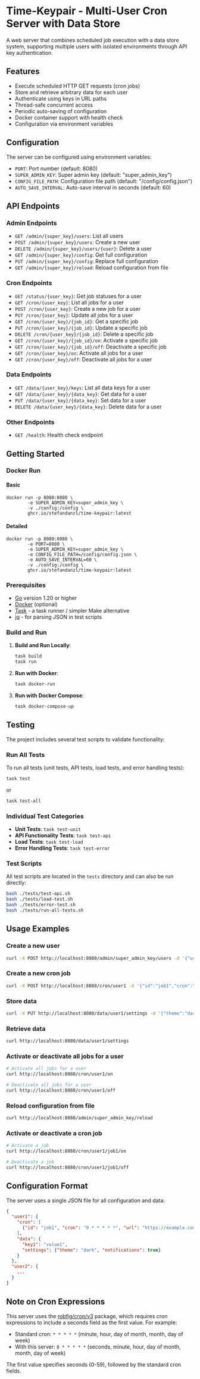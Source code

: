 # Time-Keypair - Multi-User Cron Server with Data Store

A web server that combines scheduled job execution with a data store system, supporting multiple users with isolated environments through API key authentication.

## Features

- Execute scheduled HTTP GET requests (cron jobs)
- Store and retrieve arbitrary data for each user
- Authenticate using keys in URL paths
- Thread-safe concurrent access
- Periodic auto-saving of configuration
- Docker container support with health check
- Configuration via environment variables

## Configuration

The server can be configured using environment variables:

- `PORT`: Port number (default: 8080)
- `SUPER_ADMIN_KEY`: Super admin key (default: "super_admin_key")
- `CONFIG_FILE_PATH`: Configuration file path (default: "/config/config.json")
- `AUTO_SAVE_INTERVAL`: Auto-save interval in seconds (default: 60)

## API Endpoints

### Admin Endpoints

- `GET /admin/{super_key}/users`: List all users
- `POST /admin/{super_key}/users`: Create a new user
- `DELETE /admin/{super_key}/users/{user}`: Delete a user
- `GET /admin/{super_key}/config`: Get full configuration
- `PUT /admin/{super_key}/config`: Replace full configuration
- `GET /admin/{super_key}/reload`: Reload configuration from file

### Cron Endpoints

- `GET /status/{user_key}`: Get job statuses for a user
- `GET /cron/{user_key}`: List all jobs for a user
- `POST /cron/{user_key}`: Create a new job for a user
- `PUT /cron/{user_key}`: Update all jobs for a user
- `GET /cron/{user_key}/{job_id}`: Get a specific job
- `PUT /cron/{user_key}/{job_id}`: Update a specific job
- `DELETE /cron/{user_key}/{job_id}`: Delete a specific job
- `GET /cron/{user_key}/{job_id}/on`: Activate a specific job
- `GET /cron/{user_key}/{job_id}/off`: Deactivate a specific job
- `GET /cron/{user_key}/on`: Activate all jobs for a user
- `GET /cron/{user_key}/off`: Deactivate all jobs for a user

### Data Endpoints

- `GET /data/{user_key}/keys`: List all data keys for a user
- `GET /data/{user_key}/{data_key}`: Get data for a user
- `PUT /data/{user_key}/{data_key}`: Set data for a user
- `DELETE /data/{user_key}/{data_key}`: Delete data for a user

### Other Endpoints

- `GET /health`: Health check endpoint

## Getting Started

### Docker Run

#### Basic
````shell
docker run -p 8080:8080 \
        -e SUPER_ADMIN_KEY=super_admin_key \
        -v ./config:/config \
        ghcr.io/stefandanzl/time-keypair:latest
````

#### Detailed
````shell
docker run -p 8080:8080 \
        -e PORT=8080 \
        -e SUPER_ADMIN_KEY=super_admin_key \
        -e CONFIG_FILE_PATH=/config/config.json \
        -e AUTO_SAVE_INTERVAL=60 \
        -v ./config:/config \
        ghcr.io/stefandanzl/time-keypair:latest
````

### Prerequisites

- [Go](https://golang.org/dl/) version 1.20 or higher
- [Docker](https://www.docker.com/products/docker-desktop) (optional)
- [Task](https://taskfile.dev/#/installation) - a task runner / simpler Make alternative
- [jq](https://stedolan.github.io/jq/download/) - for parsing JSON in test scripts

### Build and Run

1. **Build and Run Locally**:
   ```bash
   task build
   task run
   ```

2. **Run with Docker**:
   ```bash
   task docker-run
   ```
   
3. **Run with Docker Compose**:
   ```bash
   task docker-compose-up
   ```

## Testing

The project includes several test scripts to validate functionality:

### Run All Tests

To run all tests (unit tests, API tests, load tests, and error handling tests):

```bash
task test
```

or

```bash
task test-all
```

### Individual Test Categories

- **Unit Tests**: `task test-unit`
- **API Functionality Tests**: `task test-api`
- **Load Tests**: `task test-load`
- **Error Handling Tests**: `task test-error`

### Test Scripts

All test scripts are located in the `tests` directory and can also be run directly:

```bash
bash ./tests/test-api.sh
bash ./tests/load-test.sh
bash ./tests/error-test.sh
bash ./tests/run-all-tests.sh
```

## Usage Examples

### Create a new user
```bash
curl -X POST http://localhost:8080/admin/super_admin_key/users -d '{"user":"user1"}'
```

### Create a new cron job
```bash
curl -X POST http://localhost:8080/cron/user1 -d '{"id":"job1","cron":"0 * * * * *","url":"https://example.com","active":true}'
```

### Store data
```bash
curl -X PUT http://localhost:8080/data/user1/settings -d '{"theme":"dark","notifications":true}'
```

### Retrieve data
```bash
curl http://localhost:8080/data/user1/settings
```

### Activate or deactivate all jobs for a user
```bash
# Activate all jobs for a user
curl http://localhost:8080/cron/user1/on

# Deactivate all jobs for a user
curl http://localhost:8080/cron/user1/off
```

### Reload configuration from file
```bash
curl http://localhost:8080/admin/super_admin_key/reload
```

### Activate or deactivate a cron job
```bash
# Activate a job
curl http://localhost:8080/cron/user1/job1/on

# Deactivate a job
curl http://localhost:8080/cron/user1/job1/off
```

## Configuration Format

The server uses a single JSON file for all configuration and data:

```json
{
  "user1": {
    "cron": [
      {"id": "job1", "cron": "0 * * * * *", "url": "https://example.com", "active": true}
    ],
    "data": {
      "key1": "value1",
      "settings": {"theme": "dark", "notifications": true}
    }
  },
  "user2": {
    ...
  }
}
```

## Note on Cron Expressions

This server uses the [robfig/cron/v3](https://github.com/robfig/cron) package, which requires cron expressions to include a seconds field as the first value. For example:

- Standard cron: `* * * * *` (minute, hour, day of month, month, day of week)
- With this server: `0 * * * * *` (seconds, minute, hour, day of month, month, day of week)

The first value specifies seconds (0-59), followed by the standard cron fields.
